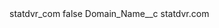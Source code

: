 <?xml version="1.0" encoding="UTF-8"?>
<CustomMetadata xmlns="http://soap.sforce.com/2006/04/metadata" xmlns:xsi="http://www.w3.org/2001/XMLSchema-instance" xmlns:xsd="http://www.w3.org/2001/XMLSchema">
    <label>statdvr_com</label>
    <protected>false</protected>
    <values>
        <field>Domain_Name__c</field>
        <value xsi:type="xsd:string">statdvr.com</value>
    </values>
</CustomMetadata>
